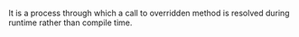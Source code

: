 It is a process through which a call to overridden method is resolved during runtime rather than compile time.
